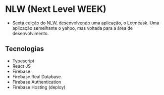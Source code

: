 # NLW (Next Level WEEK)

- Sexta edição do NLW, desenvolvendo uma aplicação, o Letmeask. Uma aplicação semelhante o yahoo, mas voltada para a área de desenvolvimento.

## Tecnologias

- Typescript
- React JS
- Firebase
- Firebase Real Database
- Firebase Authentication
- Firebase Hosting (deploy)